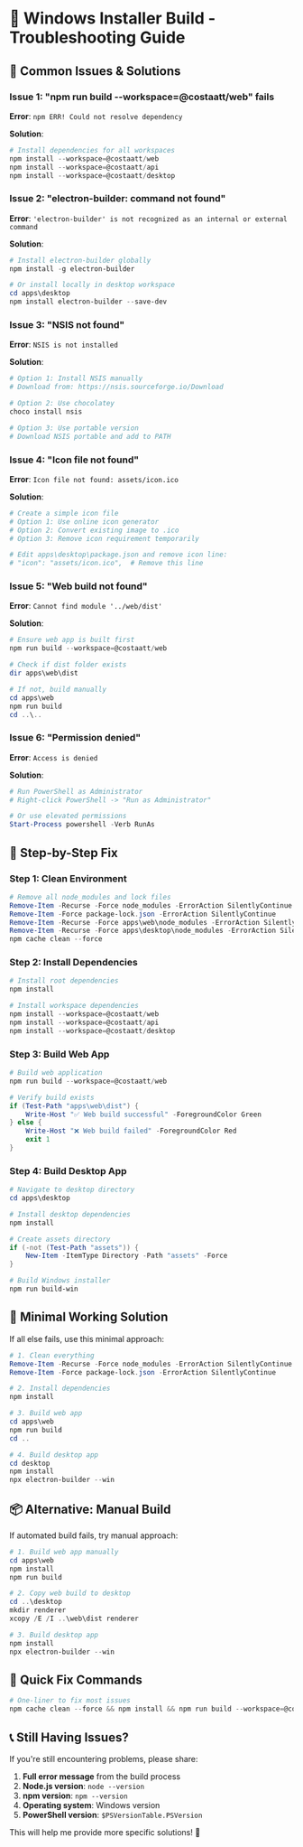 # 🔧 Windows Installer Build - Troubleshooting Guide

## 🚨 **Common Issues & Solutions**

### **Issue 1: "npm run build --workspace=@costaatt/web" fails**

**Error**: `npm ERR! Could not resolve dependency`

**Solution**:
```powershell
# Install dependencies for all workspaces
npm install --workspace=@costaatt/web
npm install --workspace=@costaatt/api
npm install --workspace=@costaatt/desktop
```

### **Issue 2: "electron-builder: command not found"**

**Error**: `'electron-builder' is not recognized as an internal or external command`

**Solution**:
```powershell
# Install electron-builder globally
npm install -g electron-builder

# Or install locally in desktop workspace
cd apps\desktop
npm install electron-builder --save-dev
```

### **Issue 3: "NSIS not found"**

**Error**: `NSIS is not installed`

**Solution**:
```powershell
# Option 1: Install NSIS manually
# Download from: https://nsis.sourceforge.io/Download

# Option 2: Use chocolatey
choco install nsis

# Option 3: Use portable version
# Download NSIS portable and add to PATH
```

### **Issue 4: "Icon file not found"**

**Error**: `Icon file not found: assets/icon.ico`

**Solution**:
```powershell
# Create a simple icon file
# Option 1: Use online icon generator
# Option 2: Convert existing image to .ico
# Option 3: Remove icon requirement temporarily

# Edit apps\desktop\package.json and remove icon line:
# "icon": "assets/icon.ico",  # Remove this line
```

### **Issue 5: "Web build not found"**

**Error**: `Cannot find module '../web/dist'`

**Solution**:
```powershell
# Ensure web app is built first
npm run build --workspace=@costaatt/web

# Check if dist folder exists
dir apps\web\dist

# If not, build manually
cd apps\web
npm run build
cd ..\..
```

### **Issue 6: "Permission denied"**

**Error**: `Access is denied`

**Solution**:
```powershell
# Run PowerShell as Administrator
# Right-click PowerShell -> "Run as Administrator"

# Or use elevated permissions
Start-Process powershell -Verb RunAs
```

## 🔧 **Step-by-Step Fix**

### **Step 1: Clean Environment**
```powershell
# Remove all node_modules and lock files
Remove-Item -Recurse -Force node_modules -ErrorAction SilentlyContinue
Remove-Item -Force package-lock.json -ErrorAction SilentlyContinue
Remove-Item -Recurse -Force apps\web\node_modules -ErrorAction SilentlyContinue
Remove-Item -Recurse -Force apps\desktop\node_modules -ErrorAction SilentlyContinue
npm cache clean --force
```

### **Step 2: Install Dependencies**
```powershell
# Install root dependencies
npm install

# Install workspace dependencies
npm install --workspace=@costaatt/web
npm install --workspace=@costaatt/api
npm install --workspace=@costaatt/desktop
```

### **Step 3: Build Web App**
```powershell
# Build web application
npm run build --workspace=@costaatt/web

# Verify build exists
if (Test-Path "apps\web\dist") {
    Write-Host "✅ Web build successful" -ForegroundColor Green
} else {
    Write-Host "❌ Web build failed" -ForegroundColor Red
    exit 1
}
```

### **Step 4: Build Desktop App**
```powershell
# Navigate to desktop directory
cd apps\desktop

# Install desktop dependencies
npm install

# Create assets directory
if (-not (Test-Path "assets")) {
    New-Item -ItemType Directory -Path "assets" -Force
}

# Build Windows installer
npm run build-win
```

## 🎯 **Minimal Working Solution**

If all else fails, use this minimal approach:

```powershell
# 1. Clean everything
Remove-Item -Recurse -Force node_modules -ErrorAction SilentlyContinue
Remove-Item -Force package-lock.json -ErrorAction SilentlyContinue

# 2. Install dependencies
npm install

# 3. Build web app
cd apps\web
npm run build
cd ..

# 4. Build desktop app
cd desktop
npm install
npx electron-builder --win
```

## 📦 **Alternative: Manual Build**

If automated build fails, try manual approach:

```powershell
# 1. Build web app manually
cd apps\web
npm install
npm run build

# 2. Copy web build to desktop
cd ..\desktop
mkdir renderer
xcopy /E /I ..\web\dist renderer

# 3. Build desktop app
npm install
npx electron-builder --win
```

## 🚀 **Quick Fix Commands**

```powershell
# One-liner to fix most issues
npm cache clean --force && npm install && npm run build --workspace=@costaatt/web && cd apps\desktop && npm install && npm run build-win
```

## 📞 **Still Having Issues?**

If you're still encountering problems, please share:

1. **Full error message** from the build process
2. **Node.js version**: `node --version`
3. **npm version**: `npm --version`
4. **Operating system**: Windows version
5. **PowerShell version**: `$PSVersionTable.PSVersion`

This will help me provide more specific solutions! 🎯
